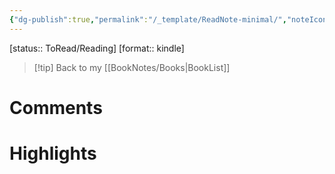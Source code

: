 ```yaml
---
{"dg-publish":true,"permalink":"/_template/ReadNote-minimal/","noteIcon":""}
---
```


[status:: ToRead/Reading]
[format:: kindle]

>[!tip] Back to my [[BookNotes/Books\|BookList]]

# Comments

# Highlights
